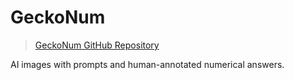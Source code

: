 # GeckoNum 

> [GeckoNum GitHub Repository](https://github.com/google-deepmind/geckonum_benchmark_t2i/tree/main?tab=readme-ov-file)

AI images with prompts and human-annotated numerical answers. 